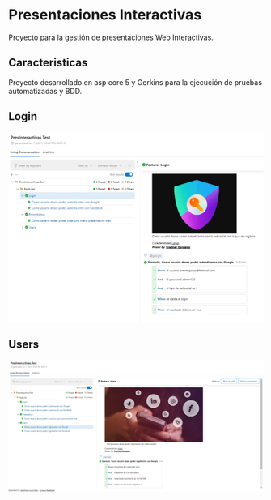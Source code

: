 # Presentaciones Interactivas

Proyecto para la gestión de presentaciones Web Interactivas.

## Caracteristicas

Proyecto desarrollado en asp core 5 y Gerkins para la ejecución de pruebas automatizadas y BDD.

## Login 
![Login](tdd_1.png)

## Users
![Users](tdd_2.png)